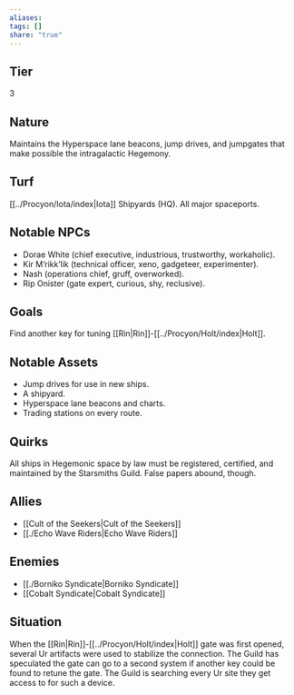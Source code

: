 ```yaml
---
aliases: 
tags: []
share: "true"
---
```

## Tier
3

## Nature
Maintains the Hyperspace lane beacons, jump drives, and jumpgates that make possible the intragalactic Hegemony.

## Turf
[[../Procyon/Iota/index|Iota]] Shipyards (HQ). All major spaceports.

## Notable NPCs
- Dorae White (chief executive, industrious, trustworthy, workaholic).
- Kir M’rikk’lik (technical officer, xeno, gadgeteer, experimenter).
- Nash (operations chief, gruff, overworked).
- Rip Onister (gate expert, curious, shy, reclusive).

## Goals
Find another key for tuning [[Rin|Rin]]-[[../Procyon/Holt/index|Holt]].

## Notable Assets
- Jump drives for use in new ships.
- A shipyard.
- Hyperspace lane beacons and charts.
- Trading stations on every route.

## Quirks
All ships in Hegemonic space by law must be registered, certified, and maintained by the Starsmiths Guild. False papers abound, though.

## Allies
- [[Cult of the Seekers|Cult of the Seekers]]
- [[./Echo Wave Riders|Echo Wave Riders]]

## Enemies
- [[./Borniko Syndicate|Borniko Syndicate]]
- [[Cobalt Syndicate|Cobalt Syndicate]]

## Situation
When the [[Rin|Rin]]-[[../Procyon/Holt/index|Holt]] gate was first opened, several Ur artifacts were used to stabilize the connection. The Guild has speculated the gate can go to a second system if another key could be found to retune the gate. The Guild is searching every Ur site they get access to for such a device.
